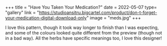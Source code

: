 +++
title = "Have You Taken Your Medication?"
date = 2022-05-07
type= "gallery"
link = "https://studioansitru.bigcartel.com/product/don-t-forget-your-medication-digital-download-only"
image = "meds.jpg"
+++

I love this pattern, though it took way longer to finish than I was expecting, and some of the colours looked quite different from the preview (though not in a bad way). All the herbs have specific meanings too, I love this designer!